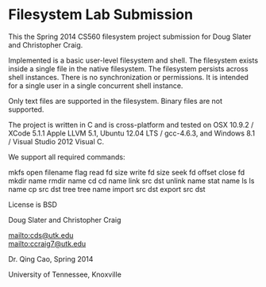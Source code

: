 Filesystem Lab Submission
===

This the Spring 2014 CS560 filesystem project submission for Doug Slater and Christopher Craig.

Implemented is a basic user-level filesystem and shell. The filesystem exists inside a single file in the native filesystem. The filesystem persists across shell instances. There is no synchronization or permissions. It is intended for a single user in a single concurrent shell instance.

Only text files are supported in the filesystem. Binary files are not supported.

The project is written in C and is cross-platform and tested on OSX 10.9.2 / XCode 5.1.1 Apple LLVM 5.1, Ubuntu 12.04 LTS / gcc-4.6.3, and Windows 8.1 / Visual Studio 2012 Visual C.

We support all required commands: 

mkfs
open filename flag
read fd size
write fd size
seek fd offset
close fd
mkdir name
rmdir name
cd
cd name
link src dst
unlink name
stat name
ls
ls name
cp src dst
tree
tree name
import src dst
export src dst

License is BSD

Doug Slater and Christopher Craig

<a href="mailto:cds@utk.edu">mailto:cds@utk.edu</a><br>
<a href="mailto:ccraig7@utk.edu">mailto:ccraig7@utk.edu</a>

Dr. Qing Cao, Spring 2014

University of Tennessee, Knoxville
